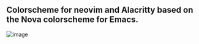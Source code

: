 ## Colorscheme for neovim and Alacritty based on the Nova colorscheme for Emacs.

![image](https://github.com/marshamllow95/nova-colorscheme/assets/127486634/5bc69981-7a3b-41a8-927f-d9402dadc01e)
